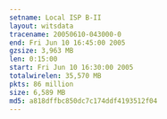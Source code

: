 ```yaml
---
setname: Local ISP B-II
layout: witsdata
tracename: 20050610-043000-0
end: Fri Jun 10 16:45:00 2005
gzsize: 3,963 MB
len: 0:15:00
start: Fri Jun 10 16:30:00 2005
totalwirelen: 35,570 MB
pkts: 86 million
size: 6,589 MB
md5: a818dffbc850dc7c174ddf4193512f04
---
```

